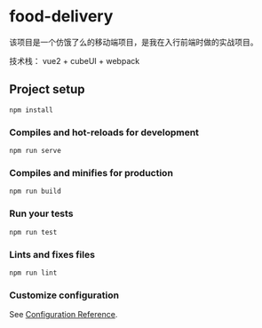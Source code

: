 # food-delivery

该项目是一个仿饿了么的移动端项目，是我在入行前端时做的实战项目。

技术栈： vue2 + cubeUI + webpack

## Project setup
```
npm install
```

### Compiles and hot-reloads for development
```
npm run serve
```

### Compiles and minifies for production
```
npm run build
```

### Run your tests
```
npm run test
```

### Lints and fixes files
```
npm run lint
```

### Customize configuration
See [Configuration Reference](https://cli.vuejs.org/config/).

